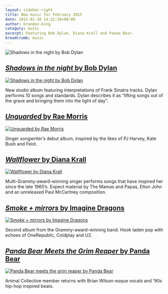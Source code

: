 ```yaml
---
layout: sidebar-right
title: New music for February 2015
date: 2015-01-30 14:22:56+00:00
author: brandon-king
category: music
excerpt: Featuring Bob Dylan, Diana Krall and Panda Bear.
breadcrumb: music
---
```

![Shadows in the night by Bob Dylan](/images/featured/featured-shadows-in-the-night.jpg)

## [<cite>Shadows in the night</cite> by Bob Dylan](http://suffolk.spydus.co.uk/cgi-bin/spydus.exe/ENQ/OPAC/BIBENQ/4478201?QRY=CTIBIB%3C%20IRN(47619334)&QRYTEXT=Shadows%20in%20the%20night%20%5Bsound%20recording%5D)

[![Shadows in the night by Bob Dylan](/images/article/shadows-in-the-night.jpg)](http://suffolk.spydus.co.uk/cgi-bin/spydus.exe/ENQ/OPAC/BIBENQ/4478201?QRY=CTIBIB%3C%20IRN(47619334)&QRYTEXT=Shadows%20in%20the%20night%20%5Bsound%20recording%5D)

New studio album featuring interpretations of Frank Sinatra tracks. Dylan performs 10 songs and standards. Dylan describes it as “lifting songs out of the grave and bringing them into the light of day”.

## [<cite>Unguarded</cite> by Rae Morris](http://suffolk.spydus.co.uk/cgi-bin/spydus.exe/ENQ/OPAC/BIBENQ/4478682?QRY=CTIBIB%3C%20IRN(46653094)&QRYTEXT=Unguarded%20%5Bsound%20recording%5D)

[![Unguarded by Rae Morris](/images/article/unguarded.jpg)](http://suffolk.spydus.co.uk/cgi-bin/spydus.exe/ENQ/OPAC/BIBENQ/4478682?QRY=CTIBIB%3C%20IRN(46653094)&QRYTEXT=Unguarded%20%5Bsound%20recording%5D)

Singer songwriter&#8217;s debut album, inspired by the likes of PJ Harvey, Kate Bush and Feist.

## [<cite>Wallflower</cite> by Diana Krall](http://suffolk.spydus.co.uk/cgi-bin/spydus.exe/ENQ/OPAC/BIBENQ/4478994?QRY=CTIBIB%3C%20IRN(44257575)&QRYTEXT=Wallflower%20%5Bsound%20recording%5D)

[![Wallflower by Diana Krall](/images/article/wallflower.jpg)](http://suffolk.spydus.co.uk/cgi-bin/spydus.exe/ENQ/OPAC/BIBENQ/4478994?QRY=CTIBIB%3C%20IRN(44257575)&QRYTEXT=Wallflower%20%5Bsound%20recording%5D)

Multi-Grammy-award-winning singer performs songs that have inspired her since the late 1960’s. Expect material by The Mamas and Papas, Elton John and an unreleased Paul McCartney composition.

## [<cite>Smoke + mirrors</cite> by Imagine Dragons](http://suffolk.spydus.co.uk/cgi-bin/spydus.exe/ENQ/OPAC/BIBENQ/4479508?QRY=CTIBIB%3C%20IRN(47843039)&QRYTEXT=Smoke%20%2B%20mirrors%20%5Bsound%20recording%5D)

[![Smoke + mirrors by Imagine Dragons](/images/article/smoke-and-mirrors.jpg)](http://suffolk.spydus.co.uk/cgi-bin/spydus.exe/ENQ/OPAC/BIBENQ/4479508?QRY=CTIBIB%3C%20IRN(47843039)&QRYTEXT=Smoke%20%2B%20mirrors%20%5Bsound%20recording%5D)

Second album from the Grammy-award-winning band. Hook laden pop with echoes of OneRepublic, Coldplay and U2.

## [<cite>Panda Bear Meets the Grim Reaper</cite> by Panda Bear](http://suffolk.spydus.co.uk/cgi-bin/spydus.exe/ENQ/OPAC/BIBENQ/4480007?QRY=CTIBIB%3C%20IRN(46362633)&QRYTEXT=Panda%20Bear%20meets%20the%20grim%20reaper%20%5Bsound%20recording%5D)

[![Panda Bear meets the grim reaper by Panda Bear](/images/article/panda-bear-meets-the-grim-reaper.jpg)](http://suffolk.spydus.co.uk/cgi-bin/spydus.exe/ENQ/OPAC/BIBENQ/4480007?QRY=CTIBIB%3C%20IRN(46362633)&QRYTEXT=Panda%20Bear%20meets%20the%20grim%20reaper%20%5Bsound%20recording%5D)

Animal Collective member returns with Brian Wilson-esque vocals and &#8217;90s hip-hop inspired beats.
